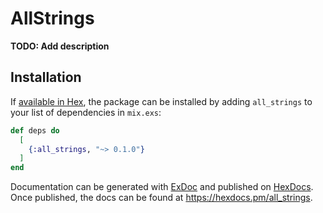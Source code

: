 # AllStrings

**TODO: Add description**

## Installation

If [available in Hex](https://hex.pm/docs/publish), the package can be installed
by adding `all_strings` to your list of dependencies in `mix.exs`:

```elixir
def deps do
  [
    {:all_strings, "~> 0.1.0"}
  ]
end
```

Documentation can be generated with [ExDoc](https://github.com/elixir-lang/ex_doc)
and published on [HexDocs](https://hexdocs.pm). Once published, the docs can
be found at <https://hexdocs.pm/all_strings>.

